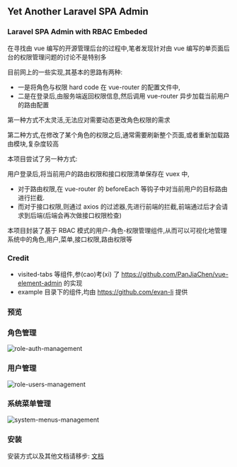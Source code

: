 ## Yet Another Laravel SPA Admin

### Laravel SPA Admin with RBAC Embeded
在寻找由 vue 编写的开源管理后台的过程中,笔者发现针对由 vue 编写的单页面后台的权限管理问题的讨论不是特别多  

目前网上的一些实现,其基本的思路有两种:

- 一是将角色与权限 hard code 在 vue-router 的配置文件中,
- 二是在登录后,由服务端返回权限信息,然后调用 vue-router 异步加载当前用户的路由配置

第一种方式不太灵活,无法应对需要动态更改角色权限的需求

第二种方式,在修改了某个角色的权限之后,通常需要刷新整个页面,或者重新加载路由模块,复杂度较高

本项目尝试了另一种方式:

用户登录后,将当前用户的路由权限和接口权限清单保存在 vuex 中,

- 对于路由权限,在 vue-router 的 beforeEach 等钩子中对当前用户的目标路由进行拦截.
- 而对于接口权限,则通过 axios 的过滤器,先进行前端的拦截,前端通过后才会请求到后端(后端会再次做接口权限检查)

本项目封装了基于 RBAC 模式的用户-角色-权限管理组件,从而可以可视化地管理系统中的角色,用户,菜单,接口权限,路由权限等

### Credit
- visited-tabs 等组件,参(cao)考(xi) 了 https://github.com/PanJiaChen/vue-element-admin 的实现
- example 目录下的组件,均由 https://github.com/evan-li 提供

### 预览

### 角色管理

![role-auth-management](https://github.com/coolseven/laravel-vue-spa-admin/blob/master/docs/images/role-auth-management.png)

### 用户管理

![role-users-management](https://github.com/coolseven/laravel-vue-spa-admin/blob/master/docs/images/role-users-management.png)

### 系统菜单管理

![system-menus-management](https://github.com/coolseven/laravel-vue-spa-admin/blob/master/docs/images/system-menus-management.png)

### 安装

安装方式以及其他文档请移步: [文档](https://github.com/coolseven/laravel-vue-spa-admin/docs/index.md)